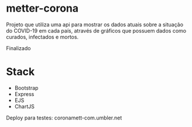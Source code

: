 # metter-corona
Projeto que utiliza uma api para mostrar os dados atuais sobre a situação do COVID-19 em cada país, através de gráficos que possuem dados como curados, infectados e mortos.

Finalizado

# Stack
- Bootstrap
- Express
- EJS
- ChartJS

Deploy para testes: coronamett-com.umbler.net

